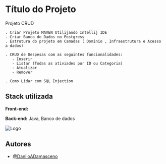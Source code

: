 
# Título do Projeto

Projeto CRUD 
   
    . Criar Projeto MAVEN Utilijando Intellij IDE
    . Criar Banco de Dados no Postgress
    . Estrutura do projeto em Camadas ( Dominio , Infraestrutura e Acesso a dados)
    
    . CRUD de Despesas com as seguintes funcionalidades:
       - Inserir
       - Listar (Todas as ativiades por ID ou Categoria)
       - Atualizar
       - Remover

    . Como Lidar com SQL Injection


## Stack utilizada

**Front-end:** 

**Back-end:** Java, Banco de dados


![Logo](https://programadoresdepre.com.br/wp-content/uploads/2022/06/o-que-e-CRUD.jpg)


## Autores

- [@DaniloADamasceno](https://github.com/DaniloADamasceno/)

